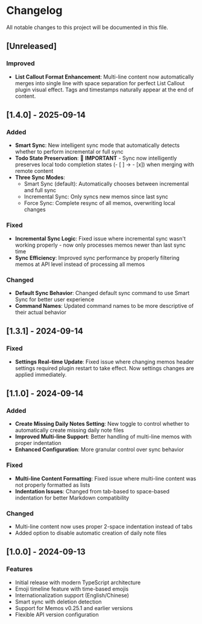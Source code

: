 # Changelog

All notable changes to this project will be documented in this file.

## [Unreleased]

### Improved

- **List Callout Format Enhancement**: Multi-line content now automatically merges into single line with space separation for perfect List Callout plugin visual effect. Tags and timestamps naturally appear at the end of content.

## [1.4.0] - 2025-09-14

### Added

- **Smart Sync**: New intelligent sync mode that automatically detects whether to perform incremental or full sync
- **Todo State Preservation**: 🎯 **IMPORTANT** - Sync now intelligently preserves local todo completion states (- [ ] → - [x]) when merging with remote content
- **Three Sync Modes**:
  - Smart Sync (default): Automatically chooses between incremental and full sync
  - Incremental Sync: Only syncs new memos since last sync
  - Force Sync: Complete resync of all memos, overwriting local changes

### Fixed

- **Incremental Sync Logic**: Fixed issue where incremental sync wasn't working properly - now only processes memos newer than last sync time
- **Sync Efficiency**: Improved sync performance by properly filtering memos at API level instead of processing all memos

### Changed

- **Default Sync Behavior**: Changed default sync command to use Smart Sync for better user experience
- **Command Names**: Updated command names to be more descriptive of their actual behavior

## [1.3.1] - 2024-09-14

### Fixed

- **Settings Real-time Update**: Fixed issue where changing memos header settings required plugin restart to take effect. Now settings changes are applied immediately.

## [1.1.0] - 2024-09-14

### Added

- **Create Missing Daily Notes Setting**: New toggle to control whether to automatically create missing daily note files
- **Improved Multi-line Support**: Better handling of multi-line memos with proper indentation
- **Enhanced Configuration**: More granular control over sync behavior

### Fixed

- **Multi-line Content Formatting**: Fixed issue where multi-line content was not properly formatted as lists
- **Indentation Issues**: Changed from tab-based to space-based indentation for better Markdown compatibility

### Changed

- Multi-line content now uses proper 2-space indentation instead of tabs
- Added option to disable automatic creation of daily note files

## [1.0.0] - 2024-09-13

### Features

- Initial release with modern TypeScript architecture
- Emoji timeline feature with time-based emojis
- Internationalization support (English/Chinese)
- Smart sync with deletion detection
- Support for Memos v0.25.1 and earlier versions
- Flexible API version configuration
